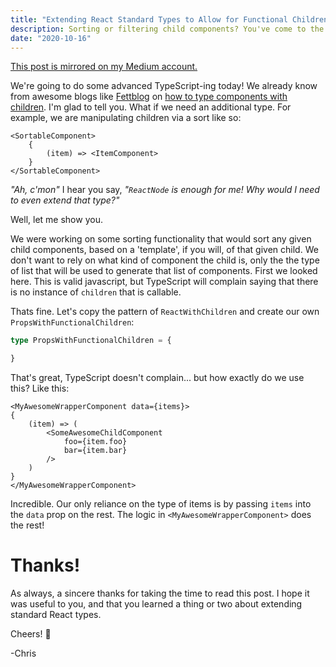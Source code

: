 ```yaml
---
title: "Extending React Standard Types to Allow for Functional Children"
description: Sorting or filtering child components? You've come to the right place!
date: "2020-10-16"
---
```


[This post is mirrored on my Medium account.]()

We're going to do some advanced TypeScript-ing today! We already know from awesome blogs like [Fettblog]() on [how to type components with children](https://fettblog.eu/typescript-react/children/). I'm glad to tell you. What if we need an additional type. For example, we are manipulating children via a sort like so:

```
<SortableComponent>
    {
        (item) => <ItemComponent>
    }
</SortableComponent>
```

_"Ah, c'mon"_ I hear you say, _"`ReactNode` is enough for me! Why would I need to even extend that type?"_

Well, let me show you.

We were working on some sorting functionality that would sort any given child components, based on a 'template', if you will, of that given child. We don't want to rely on what kind of component the child is, only the the type of list that will be used to generate that list of components. First we looked here. This is valid javascript, but TypeScript will complain saying that there is no instance of `children` that is callable.

Thats fine. Let's copy the pattern of `ReactWithChildren` and create our own `PropsWithFunctionalChildren`:

```typescript
type PropsWithFunctionalChildren = {

}
```

That's great, TypeScript doesn't complain... but how exactly do we use this? Like this:

```tsx
<MyAwesomeWrapperComponent data={items}>
{
    (item) => (
        <SomeAwesomeChildComponent
            foo={item.foo}
            bar={item.bar}
        />
    )
}
</MyAwesomeWrapperComponent>
```

Incredible. Our only reliance on the type of items is by passing `items` into the `data` prop on the rest. The logic in `<MyAwesomeWrapperComponent>` does the rest!

# Thanks!

As always, a sincere thanks for taking the time to read this post. I hope it was useful to you, and that you learned a thing or two about extending standard React types.

Cheers! :beer:

-Chris
